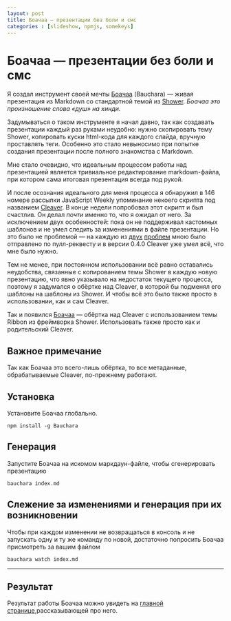 ```yaml
---
layout: post
title: Боачаа — презентации без боли и смс
categories : [slideshow, npmjs, somekeys]
---
```


Боачаа — презентации без боли и смс
============================================================

Я создал инструмент своей мечты [Боачаа][111] (Bauchara) — живая
презентация из Markdown со стандартной темой из [Shower][1]. *Боачаа
это произношение слова «душ» на хинди.*

Задумываться о таком инструменте я начал давно, так как создавать
презентации каждый раз руками неудобно: нужно скопировать тему
Shower, копировать куски html-кода для каждого слайда, вручную
проставлять теги. Особенно это стало невыносимо при попытке создания
презентации после полного знакомства с Markdown.

Мне стало очевидно, что идеальным процессом работы над презентацией
является тривиальное редактирование markdown-файла, при котором сама
итоговая презентация всегда под рукой.

И после осознания идеального для меня процесса я обнаружил в 146
номере рассылки JavaScript Weekly упоминание некоего скрипта под
названием [Cleaver][2]. В конце недели попробовал этот скрипт и
был счастлив. Он делал *почти* именно то, что я ожидал от него. За
исключением двух особенностей: пока он не поддерживал кастомных
шаблонов и не умел следить за изменениями в файле презентации. Но это
было не проблемой — на каждую из [двух][3] [проблем][4] мною было
отправлено по пулл-реквесту и в версии 0.4.0 Cleaver уже умел всё,
что мне было нужно.

Тем не менее, при постоянном использовании всё равно оставались
неудобства, связанные с копированием темы Shower в каждую новую
презентацию, что явно указывало на недостаток текущего процесса,
поэтому я задумался о обёртке над Cleaver, в которой бы подменял его
шаблоны на шаблоны из Shower. И чтобы всё это было также просто в
использовании, как и сам Cleaver.

Так и появился [Боачаа][111] — обёртка над Cleaver c использованием
темы Ribbon из фреймворка Shower. Использовать также просто как и
родительский Cleaver.

## Важное примечание

Так как Боачаа это всего-лишь обёртка, то все метаданные, обрабатываемые Cleaver, по-прежнему работают.

## Установка

Установите Боачаа глобально.

    npm install -g Bauchara

## Генерация

Запустите Боачаа на искомом маркдаун-файле, чтобы сгенерировать
презентацию

    bauchara index.md

## Слежение за изменениями и генерация при их возникновении

Чтобы при каждом изменении не возвращаться в консоль и не запускать
одну и ту же команду по новой, достаточно попросить Боачаа присмотреть
за вашим файлом

    bauchara watch index.md

----

## Результат

Результат работы Боачаа можно увидеть на [главной странице][111],рассказывающей про него.


[1]: https://github.com/shower
[2]: https://github.com/jdan/cleaver "Cleaver"
[3]: https://github.com/jdan/cleaver/issues/41 "#41 advanced templating"
[4]: https://github.com/jdan/cleaver/issues/44 "#44 Watch for changes in target md-file and recompile the presentation"
[111]: http://matmuchrapna.github.io/bauchara/ "Bauchara"